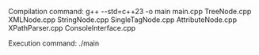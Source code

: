 Compilation command:
g++ --std=c++23 -o main main.cpp TreeNode.cpp XMLNode.cpp StringNode.cpp SingleTagNode.cpp AttributeNode.cpp XPathParser.cpp ConsoleInterface.cpp

Execution command:
./main